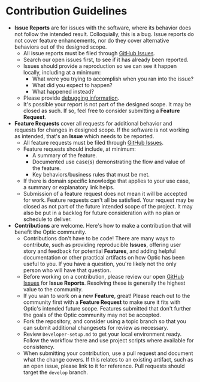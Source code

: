 # Contribution Guidelines

- **Issue Reports** are for issues with the software, where its behavior does not follow the intended result. Colloquially, this is a bug. Issue reports do not cover feature enhancements, nor do they cover alternative behaviors out of the designed scope.
    - All issue reports must be filed through [GitHub Issues](https://github.com/opticdev/optic/issues).
    - Search our open issues first, to see if it has already been reported.
    - Issues should provide a reproduction so we can see it happen locally, including at a minimum:
        - What were you trying to accomplish when you ran into the issue?
        - What did you expect to happen?
        - What happened instead?
    - Please provide [debugging information](https://optic10.useoptic.com/docs/using/troubleshooting).
    - It's possible your report is not part of the designed scope. It may be closed as such. If so, feel free to consider submitting a **Feature Request**.
- **Feature Requests** cover all requests for additional behavior and requests for changes in designed scope. If the software is not working as intended, that's an **Issue** which needs to be reported.
    - All feature requests must be filed through [GitHub Issues](https://github.com/opticdev/optic/issues).
    - Feature requests should include, at minimum:
        - A summary of the feature.
        - Documented use case(s) demonstrating the flow and value of the feature.
        - Key behaviors/business rules that must be met.
    - If there is domain specific knowledge that applies to your use case, a summary or explanatory link helps.
    - Submission of a feature request does not mean it will be accepted for work. Feature requests can't all be satisfied. Your request may be closed as not part of the future intended scope of the project. It may also be put in a backlog for future consideration with no plan or schedule to deliver.
- **Contributions** are welcome. Here's how to make a contribution that will benefit the Optic community.
    - Contributions don't have to be code! There are many ways to contribute, such as providing reproducible **Issues**, offering user story and feedback for potential **Features**, and adding helpful documentation or other practical artifacts on how Optic has been useful to you. If you have a question, you're likely not the only person who will have that question.
    - Before working on a contribution, please review our open [GitHub Issues](https://github.com/opticdev/optic/issues) for **Issue Reports**. Resolving these is generally the highest value to the community.
    - If you wan to work on a new **Feature**, great! Please reach out to the community first with a **Feature Request** to make sure it fits with Optic's intended future scope. Features submitted that don't further the goals of the Optic community may not be accepted.
    - Fork the repository, and consider using a topic branch so that you can submit additional changesets for review as necessary.
    - Review `Developer-setup.md` to get your local environment ready. Follow the workflow there and use project scripts where available for consistency.
    - When submitting your contribution, use a pull request and document what the change covers. If this relates to an existing artifact, such as an open issue, please link to it for reference. Pull requests should target the `develop` branch.
